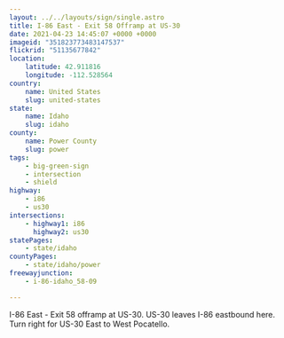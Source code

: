 ```yaml
---
layout: ../../layouts/sign/single.astro
title: I-86 East - Exit 58 Offramp at US-30
date: 2021-04-23 14:45:07 +0000 +0000
imageid: "351823773483147537"
flickrid: "51135677842"
location:
    latitude: 42.911816
    longitude: -112.528564
country:
    name: United States
    slug: united-states
state:
    name: Idaho
    slug: idaho
county:
    name: Power County
    slug: power
tags:
    - big-green-sign
    - intersection
    - shield
highway:
    - i86
    - us30
intersections:
    - highway1: i86
      highway2: us30
statePages:
    - state/idaho
countyPages:
    - state/idaho/power
freewayjunction:
    - i-86-idaho_58-09

---
```

I-86 East - Exit 58 offramp at US-30.  US-30 leaves I-86 eastbound here.  Turn right for US-30 East to West Pocatello.